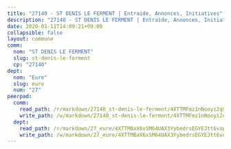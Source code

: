```yaml
---
title: "27140 - ST DENIS LE FERMENT | Entraide, Annonces, Initiatives"
description: "27140 - ST DENIS LE FERMENT | Entraide, Annonces, Initiatives"
date: 2020-01-11T14:09:21+09:00
collapsible: false
layout: commune
comm:
  nom: "ST DENIS LE FERMENT"
  slug: st-denis-le-ferment
  cp: "27140"
dept:
  nom: "Eure"
  slug: eure
  num: "27"
peerpad:
  comm:
    read_path: /r/markdown/27140_st-denis-le-ferment/4XTTMFmz1nNooyi2q9xnTWcDKcJEF4VpVK4ApHJQ7s3qMH78A
    write_path: /w/markdown/27140_st-denis-le-ferment/4XTTMFmz1nNooyi2q9xnTWcDKcJEF4VpVK4ApHJQ7s3qMH78A-K3TgTqKR8ZRCuMauvVhXQJwx9ZX5JR5GkCcPuLvAbyuyy1hV8DBy7VTUzrzrxdSjQFLVomw7o5KsFSuXFHkuaRQiaAaknZ1H7U8AvQq8WxdfKsybc3tj4xnmUdYnjbnvKUjN4Gfx
  dept:
    read_path: /r/markdown/27_eure/4XTTMBaX6xSM64UAX3YybedrsEGYEJtt6vopdQsPEFtGijgwg
    write_path: /w/markdown/27_eure/4XTTMBaX6xSM64UAX3YybedrsEGYEJtt6vopdQsPEFtGijgwg-K3TgUmjy61Gu7ZFzjoVmiacXP2Rc4pq6sxVCYUX3mFQZWQw9yCKsEoAMagtuW4jJTYhK96DsWW4cPmZLagvQNZ34BscGcu4btrtJibt18c1mpqofaWe6Q3RartDiuMTjY7NrsH4r
---
```


